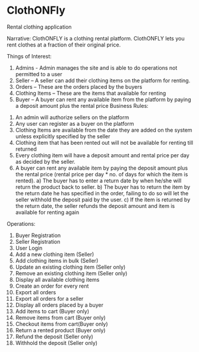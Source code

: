 # ClothONFly
Rental clothing application

Narrative: 
ClothONFLY is a clothing rental platform. ClothONFLY lets you rent clothes at a fraction of their original price.

Things of Interest:
1.	Admins - Admin manages the site and is able to do operations not permitted to a user 
2.	Seller – A seller can add their clothing items on the platform for renting.
3.	Orders – These are the orders placed by the buyers
4.	Clothing Items – These are the items that available for renting
5.	Buyer – A buyer can rent any available item from the platform by paying a deposit amount plus the rental price
Business Rules:
1)	An admin will authorize sellers on the platform
2)	Any user can register as a buyer on the platform
3)	Clothing Items are available from the date they are added on the system unless explicitly specified by the seller
4)	Clothing item that has been rented out will not be available for renting till returned
5)	Every clothing item will have a deposit amount and rental price per day as decided by the seller.
6)	A buyer can rent any available item by paying the deposit amount plus the rental price (rental price per day * no. of days for which the item is rented). 
a)	The buyer has to enter a return date by when he/she will return the product back to seller. 
b)	The buyer has to return the item by the return date he has specified in the order, failing to do so will let the seller withhold the deposit paid by the user.
c)	If the item is returned by the return date, the seller refunds the deposit amount and item is available for renting again



Operations:
1)	Buyer Registration
2)	Seller Registration
3)	User Login 
4)	Add a new clothing item (Seller)
5)	Add clothing items in bulk (Seller)
6)	Update an existing clothing item (Seller only)
7)	Remove an existing clothing item (Seller only)
8)	Display all available clothing items
9)	Create an order for every rent
10)	Export all orders 
11)	Export all orders for a seller
12)	Display all orders placed by a buyer
13)	Add items to cart (Buyer only)
14)	Remove items from cart (Buyer only)
15)	Checkout items from cart(Buyer only)
16)	Return a rented product (Buyer only)
17)	Refund the deposit (Seller only)
18)	Withhold the deposit (Seller only)


